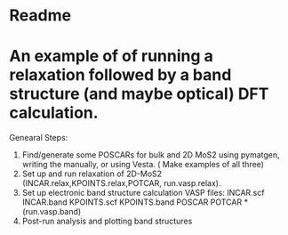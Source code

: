 # Readme

# An example of of running a relaxation followed by a band structure (and maybe optical) DFT calculation.  

Genearal Steps: 
1. Find/generate some POSCARs for bulk and 2D MoS2 using pymatgen, writing the manually, or using Vesta.  ( Make examples of all three)
2. Set up and run relaxation of 2D-MoS2 (INCAR.relax,KPOINTS.relax,POTCAR, run.vasp.relax). 
3. Set up electronic band structure calculation VASP files: 
              INCAR.scf
              INCAR.band
              KPOINTS.scf
              KPOINTS.band
              POSCAR
              POTCAR
              *(run.vasp.band)
4. Post-run analysis and plotting band structures
